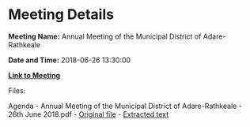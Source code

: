 # Meeting Details

**Meeting Name:** Annual Meeting of the Municipal District of Adare-Rathkeale

**Date and Time:** 2018-06-26 13:30:00

**[Link to Meeting](https://www.limerick.ie/council/whats-on/annual-meeting-municipal-district-adare-rathkeale-2)**

Files: 

Agenda - Annual Meeting of the Municipal District of Adare-Rathkeale - 26th June 2018.pdf - [Original file](https://www.limerick.ie/sites/default/files/media/documents/2018-06/00%20Agenda%20Annual%20Meeting%2026th%20June%202018.pdf) - [Extracted text](./Agenda%20-%20Annual%20Meeting%20of%20the%20Municipal%20District%20of%20Adare-Rathkeale%20-%2026th%20June%202018.md)

